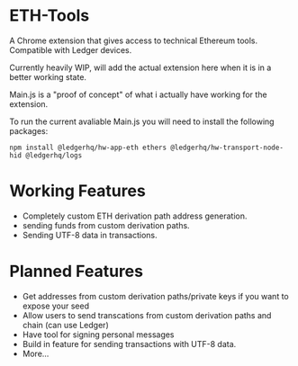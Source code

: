 # ETH-Tools
A Chrome extension that gives access to technical Ethereum tools. Compatible with Ledger devices.

Currently heavily WIP, will add the actual extension here when it is in a better working state.

Main.js is a "proof of concept" of what i actually have working for the extension.

To run the current avaliable Main.js you will need to install the following packages:

```
npm install @ledgerhq/hw-app-eth ethers @ledgerhq/hw-transport-node-hid @ledgerhq/logs
```

# Working Features
- Completely custom ETH derivation path address generation.
- sending funds from custom derivation paths.
- Sending UTF-8 data in transactions.

# Planned Features

- Get addresses from custom derivation paths/private keys if you want to expose your seed
- Allow users to send transcations from custom derivation paths and chain (can use Ledger)
- Have tool for signing personal messages
- Build in feature for sending transactions with UTF-8 data.
- More...
